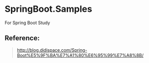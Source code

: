 # SpringBoot.Samples
For Spring Boot Study

## Reference:
> http://blog.didispace.com/Spring-Boot%E5%9F%BA%E7%A1%80%E6%95%99%E7%A8%8B/
